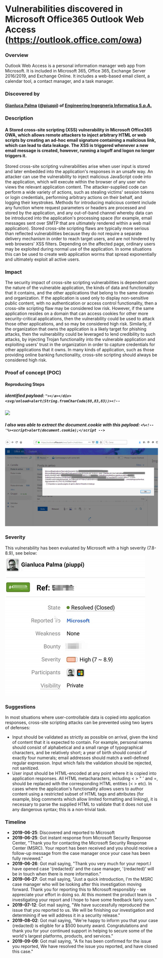 # Vulnerabilities discovered in Microsoft Office365 Outlook Web Access (https://outlook.office.com/owa)

### Overview
Outlook Web Access is a personal information manager web app from Microsoft. It is included in Microsoft 365, Office 365, Exchange Server 2016/2019, and Exchange Online. It includes a web-based email client, a calendar tool, a contact manager, and a task manager.

### Discovered by
#### [Gianluca Palma](https://www.linkedin.com/in/piuppi/) ([@piuppi](https://twitter.com/piuppi)) of [Engineering Ingegneria Informatica S.p.A.](https://www.eng.it)
 
### Description

#### A Stored cross-site scripting (XSS) vulnerability in Microsoft Office365 OWA, which allows remote attackers to inject arbitrary HTML or web scripts by creating an ad-hoc email signature containing a malicious link, which can lead to data leakage. The XSS is triggered whenever a new email message is created, however, running a logoff and logon no longer triggers it.

Stored cross-site scripting vulnerabilities arise when user input is stored and later embedded into the application's responses in an unsafe way. An attacker can use the vulnerability to inject malicious JavaScript code into the application, which will execute within the browser of any user who views the relevant application content. The attacker-supplied code can perform a wide variety of actions, such as stealing victims' session tokens or login credentials, performing arbitrary actions on their behalf, and logging their keystrokes. Methods for introducing malicious content include any function where request parameters or headers are processed and stored by the application, and any out-of-band channel whereby data can be introduced into the application's processing space (for example, email messages sent over SMTP that are ultimately rendered within a web mail application). Stored cross-site scripting flaws are typically more serious than reflected vulnerabilities because they do not require a separate delivery mechanism in order to reach target users, and are not hindered by web browsers' XSS filters. Depending on the affected page, ordinary users may be exploited during normal use of the application. In some situations this can be used to create web application worms that spread exponentially and ultimately exploit all active users.

### Impact
The security impact of cross-site scripting vulnerabilities is dependent upon the nature of the vulnerable application, the kinds of data and functionality that it contains, and the other applications that belong to the same domain and organization. If the application is used only to display non-sensitive public content, with no authentication or access control functionality, then a cross-site scripting flaw may be considered low risk. However, if the same application resides on a domain that can access cookies for other more security-critical applications, then the vulnerability could be used to attack those other applications, and so may be considered high risk. Similarly, if the organization that owns the application is a likely target for phishing attacks, then the vulnerability could be leveraged to lend credibility to such attacks, by injecting Trojan functionality into the vulnerable application and exploiting users' trust in the organization in order to capture credentials for other applications that it owns. In many kinds of application, such as those providing online banking functionality, cross-site scripting should always be considered high risk.

### Proof of concept (POC)
#### Reproducing Steps

##### identified payload: ```"></a></div><svg/onload=alert(String.fromCharCode(88,83,83))><!--```
    
![](images/XSS-poc_R.gif)

##### I also was able to extract the document.cookie with this payload: ```<%<!--'%><script>alert(document.cookie);</script -->```
    
![screenshoot](images/document-cookie_R.png)

### Severity
This vulnerability has been evaluated by Microsoft with a high severity (7.8-8.9), see below:
![screenshoot](images/bounty.jpg)

### Suggestions
In most situations where user-controllable data is copied into application responses, cross-site scripting attacks can be prevented using two layers of defenses:
- Input should be validated as strictly as possible on arrival, given the kind of content that it is expected to contain. For example, personal names should consist of alphabetical and a small range of typographical characters, and be relatively short; a year of birth should consist of exactly four numerals; email addresses should match a well-defined regular expression. Input which fails the validation should be rejected, not sanitized.
- User input should be HTML-encoded at any point where it is copied into application responses. All HTML metacharacters, including < > " ' and =, should be replaced with the corresponding HTML entities (&lt; &gt; etc).
In cases where the application's functionality allows users to author content using a restricted subset of HTML tags and attributes (for example, blog comments which allow limited formatting and linking), it is necessary to parse the supplied HTML to validate that it does not use any dangerous syntax; this is a non-trivial task.

### Timeline
- **2019-06-25**: Discovered and reported to Microsoft
- **2019-06-25**: Got instant response from Microsoft Security Response Center, "Thank you for contacting the Microsoft Security Response Center (MSRC). Your report has been received and you should receive a follow-up message from the case manager once your case has been fully reviewed."
- **2019-06-26**: Got mail saying, "Thank you very much for your report.I have opened case '{redacted}' and the case manager, '{redacted}' will be in touch when there is more information."
- **2019-06-27**: Got mail saying, "Just a quick introduction, I'm the MSRC case manager who will be looking after this investigation moving forward. Thank you for reporting this to Microsoft responsibly - we appreciate your effort in doing so. At this moment the product team is investigating your report and I hope to have some feedback fairly soon."
- **2019-07-12**: Got mail saying, "We have successfully reproduced the issue that you reported to us.  We will be finishing our investigation and determining if we will address it in a security release."
- **2019-08-02**: Got mail saying, "We're happy to inform you that your case {redacted} is eligible for a $500 bounty award. Congratulations and thank you for your continued support in helping to secure some of the world's largest platforms, products, and services."
- **2019-09-09**: Got mail saying, "A fix has been confirmed for the issue you reported, We have resolved the issue you reported, and have closed this case."
